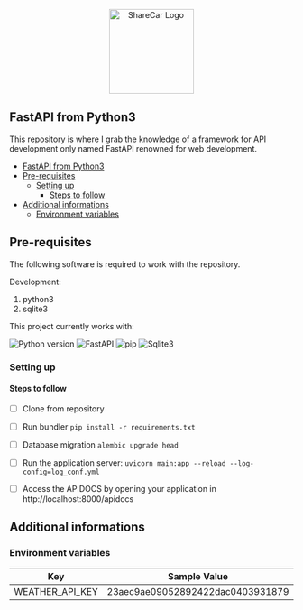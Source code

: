   
<p align="center">
  <img src="src/app/assets/images/logo-email.png" alt="ShareCar Logo" width="150"/>
</p>

## FastAPI from Python3

This repository is where I grab the knowledge of a framework for API development only named FastAPI renowned for web development.


- [FastAPI from Python3](#fastapi-from-python3)
- [Pre-requisites](#pre-requisites)
  - [Setting up](#setting-up)
    - [Steps to follow](#steps-to-follow)
- [Additional informations](#additional-informations)
  - [Environment variables](#environment-variables)


## Pre-requisites

The following software is required to work with the repository.

Development:

1. python3
2. sqlite3

This project currently works with:

![Python version](https://img.shields.io/static/v1?label=Python&message=3.10.12&color=red&&style=for-the-badge)
![FastAPI](https://img.shields.io/static/v1?label=FastAPI&message=0.116.1&color=9C312A&&style=for-the-badge)
![pip](https://img.shields.io/static/v1?label=pip&message=22.0.2&color=f77b07&&style=for-the-badge)
![Sqlite3](https://img.shields.io/static/v1?label=Sqlite3&message=3.37.2&color=2f5d8d&style=for-the-badge)

### Setting up

#### Steps to follow

-  [ ] Clone from repository
-  [ ] Run bundler `pip install -r requirements.txt`
-  [ ] Database migration `alembic upgrade head`
-  [ ] Run the application server: `uvicorn main:app --reload --log-config=log_conf.yml`
-  [ ] Access the APIDOCS by opening your application in http://localhost:8000/apidocs


## Additional informations
### Environment variables

| Key                       | Sample Value                               |
| ------------------------- | ------------------------------------------ |
| WEATHER_API_KEY          | 23aec9ae09052892422dac0403931879                                 |
